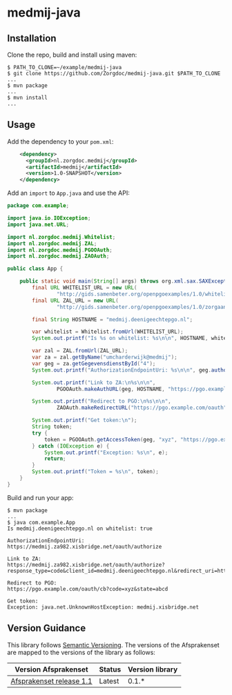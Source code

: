 # medmij-java

## Installation

Clone the repo, build and install using maven:

```shell
$ PATH_TO_CLONE=~/example/medmij-java
$ git clone https://github.com/Zorgdoc/medmij-java.git $PATH_TO_CLONE
...
$ mvn package
...
$ mvn install
...
```

## Usage

Add the dependency to your `pom.xml`:

```xml
    <dependency>
      <groupId>nl.zorgdoc.medmij</groupId>
      <artifactId>medmij</artifactId>
      <version>1.0-SNAPSHOT</version>
    </dependency>
```

Add an `import` to `App.java` and use the API:

```java
package com.example;

import java.io.IOException;
import java.net.URL;

import nl.zorgdoc.medmij.Whitelist;
import nl.zorgdoc.medmij.ZAL;
import nl.zorgdoc.medmij.PGOOAuth;
import nl.zorgdoc.medmij.ZAOAuth;

public class App {

    public static void main(String[] args) throws org.xml.sax.SAXException, IOException {
        final URL WHITELIST_URL = new URL(
                "http://gids.samenbeter.org/openpgoexamples/1.0/whitelist-voorbeeld-v1.0.xml");
        final URL ZAL_URL = new URL(
                "http://gids.samenbeter.org/openpgoexamples/1.0/zorgaanbiederslijst-voorbeeld-v1.0.xml");

        final String HOSTNAME = "medmij.deenigeechtepgo.nl";

        var whitelist = Whitelist.fromUrl(WHITELIST_URL);
        System.out.printf("Is %s on whitelist: %s\n\n", HOSTNAME, whitelist.contains(HOSTNAME));

        var zal = ZAL.fromUrl(ZAL_URL);
        var za = zal.getByName("umcharderwijk@medmij");
        var geg = za.getGegevensdienstById("4");
        System.out.printf("AuthorizationEndpointUri: %s\n\n", geg.authorizationEndpointuri);

        System.out.printf("Link to ZA:\n%s\n\n",
                PGOOAuth.makeAuthURL(geg, HOSTNAME, "https://pgo.example.com/oauth", "abcd"));

        System.out.printf("Redirect to PGO:\n%s\n\n",
                ZAOAuth.makeRedirectURL("https://pgo.example.com/oauth", "xyz", "abcd"));

        System.out.printf("Get token:\n");
        String token;
        try {
            token = PGOOAuth.getAccessToken(geg, "xyz", "https://pgo.example.com/oauth");
        } catch (IOException e) {
            System.out.printf("Exception: %s\n", e);
            return;
        }
        System.out.printf("Token = %s\n", token);
    }
}

```

Build and run your app:

```shell
$ mvn package
...
$ java com.example.App
Is medmij.deenigeechtepgo.nl on whitelist: true

AuthorizationEndpointUri: https://medmij.za982.xisbridge.net/oauth/authorize

Link to ZA:
https://medmij.za982.xisbridge.net/oauth/authorize?response_type=code&client_id=medmij.deenigeechtepgo.nl&redirect_uri=https%3A%2F%2Fpgo.example.com%2Foauth&scope=umcharderwijk%7E4&state=abcd

Redirect to PGO:
https://pgo.example.com/oauth/cb?code=xyz&state=abcd

Get token:
Exception: java.net.UnknownHostException: medmij.xisbridge.net
```


## Version Guidance

This library follows [Semantic Versioning](https://semver.org/).
The versions of the Afsprakenset are mapped to the versions of the library as follows:

| Version Afsprakenset       | Status     | Version library |
|----------------------------|------------|-----------------|
| [Afsprakenset release 1.1] | Latest     | 0.1.*           |

[Afsprakenset release 1.1]: https://afsprakenstelsel.medmij.nl/display/PUBLIC/Afsprakenset+release+1.1


